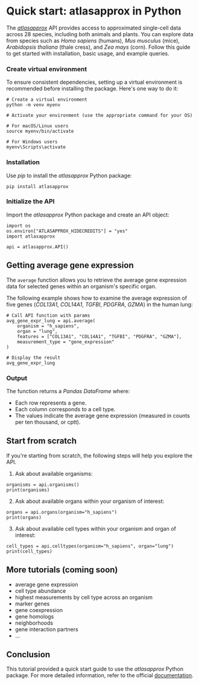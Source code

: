 # **Quick start: atlasapprox in Python**
The [*atlasapprox*](https://atlasapprox.readthedocs.io/en/latest/index.html) API provides access to approximated single-cell data across 28 species, including both animals and plants. You can explore data from species such as *Homo sapiens* (humans), *Mus musculus* (mice), *Arabidopsis thaliana* (thale cress), and *Zea mays* (corn). Follow this guide to get started with installation, basic usage, and example queries.

### **Create virtual environment**
To ensure consistent dependencies, setting up a virtual environment is recommended before installing the package. Here's one way to do it:

```{code}
# Create a virtual environment
python -m venv myenv

# Activate your environment (use the appropriate command for your OS)

# For macOS/Linux users
source myenv/bin/activate

# For Windows users
myenv\Scripts\activate 
```

### **Installation**
Use *pip* to install the *atlasapprox* Python package:

```{jupyter-execute}
pip install atlasapprox
```

### **Initialize the API**
Import the *atlasapprox* Python package and create an API object:
```{jupyter-execute}
import os
os.environ["ATLASAPPROX_HIDECREDITS"] = "yes"
import atlasapprox

api = atlasapprox.API()
```
## **Getting average gene expression**
The `average` function allows you to retrieve the average gene expression data for selected genes within an organism's specific organ.

The following example shows how to examine the average expression of five genes (*COL13A1*, *COL14A1*, *TGFBI*, *PDGFRA*, *GZMA*) in the human lung:

```{jupyter-execute}
# Call API function with params
avg_gene_expr_lung = api.average(
    organism = "h_sapiens", 
    organ = "lung", 
    features = ["COL13A1", "COL14A1", "TGFBI", "PDGFRA", "GZMA"], 
    measurement_type = "gene_expression"
)

# Display the result
avg_gene_expr_lung
```
### **Output**
The function returns a *Pandas DataFrame* where:
* Each row represents a gene.  
* Each column corresponds to a cell type.
* The values indicate the average gene expression (measured in counts per ten thousand, or cptt).


## **Start from scratch**
If you're starting from scratch, the following steps will help you explore the API.
1. Ask about available organisms:
```{jupyter-execute}
organisms = api.organisms()
print(organisms)
```
2. Ask about available organs within your organism of interest:
```{jupyter-execute}
organs = api.organs(organism="h_sapiens")
print(organs)
```
3. Ask about available cell types within your organism and organ of interest:
```{jupyter-execute}
cell_types = api.celltypes(organism="h_sapiens", organ="lung")
print(cell_types)
```

## **More tutorials (coming soon)**
- average gene expression
- cell type abundance
- highest measurements by cell type across an organism
- marker genes
- gene coexpression
- gene homologs
- neighborhoods
- gene interaction partners
- ...

## **Conclusion**
This tutorial provided a quick start guide to use the *atlasapprox* Python package. For more detailed information, refer to the official [documentation](https://atlasapprox.readthedocs.io/en/latest/python/index.html). 